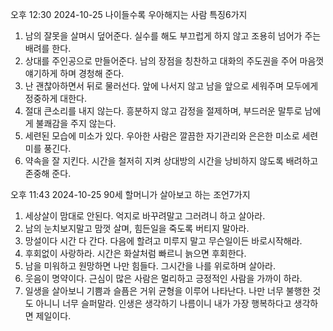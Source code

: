 오후 12:30 2024-10-25
나이들수록
우아해지는 사람
특징6가지
1. 남의 잘못을 살며시 덮어준다.
실수를 해도 부끄럽게 하지 않고 조용히 넘어가 주는 배려를 한다.
2. 상대를 주인공으로 만들어준다.
남의 장점을 칭찬하고 대화의 주도권을 주어 마음껏 얘기하게 하며 경청해 준다.
3. 난 괜찮아하면서 뒤로 물러선다.
앞에 나서지 않고 남을 앞으로 세워주며 모두에게 정중하게 대한다.
4. 절대 큰소리를 내지 않는다.
흥분하지 않고 감정을 절제하며, 부드러운 말투로 남에게 불쾌감을 주지 않는다.
5. 세련된 모습에 미소가 있다.
우아한 사람은 깔끔한 자기관리와 은은한 미소로 세련미를 풍긴다.
6. 약속을 잘 지킨다.
시간을 철저히 지켜 상대방의 시간을 낭비하지 않도록 배려하고 존중해 준다.


오후 11:43 2024-10-25
90세 할머니가
살아보고 하는
조언7가지
1. 세상살이 맘대로 안된다. 억지로 바꾸려말고 그러려니 하고 살아라.
2. 남의 눈치보지말고 맘껏 살며, 힘든일을 죽도록 버티지 말아라.
3. 망설이다 시간 다 간다. 다음에 할려고 미루지 말고 무슨일이든 바로시작해라.
4. 후회없이 사랑하라. 시간은 화살처럼 빠르니 늙으면 후회한다.
5. 남을 미워하고 원망하면 나만 힘들다. 그시간을 나를 위로하며 살아라.
6. 웃음이 명약이다. 근심이 많은 사람은 멀리하고 긍정적인 사람을 가까이 하라.
7. 일생을 살아보니 기쁨과 슬픔은 거위 균형을 이루어 나타난다. 나만 너무 불행한 것도 
아니니 너무 슬퍼말라. 인생은 생각하기 나름이니 내가 가장 행복하다고 생각하면 제일이다.
